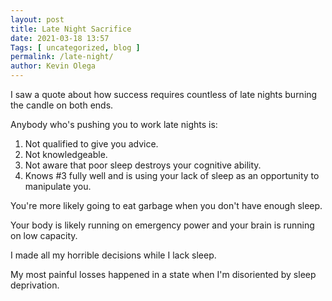 ```yaml
--- 
layout: post 
title: Late Night Sacrifice
date: 2021-03-18 13:57
Tags: [ uncategorized, blog ]
permalink: /late-night/ 
author: Kevin Olega 
--- 
```

I saw a quote about how success requires countless of late nights burning the candle on both ends.

Anybody who's pushing you to work late nights is:

1. Not qualified to give you advice.
2. Not knowledgeable.
3. Not aware that poor sleep destroys your cognitive ability.
4. Knows #3 fully well and is using your lack of sleep as an opportunity to manipulate you.

You're more likely going to eat garbage when you don't have enough sleep.

Your body is likely running on emergency power and your brain is running on low capacity.

I made all my horrible decisions while I lack sleep.

My most painful losses happened in a state when I'm disoriented by sleep deprivation.